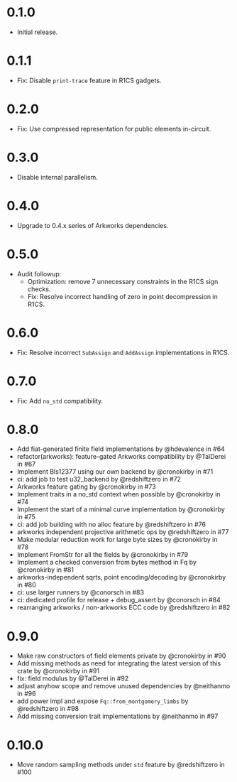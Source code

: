 # 0.1.0

* Initial release.

# 0.1.1

* Fix: Disable `print-trace` feature in R1CS gadgets.

# 0.2.0

* Fix: Use compressed representation for public elements in-circuit.

# 0.3.0

* Disable internal parallelism.

# 0.4.0

* Upgrade to 0.4.x series of Arkworks dependencies.

# 0.5.0

* Audit followup:
  * Optimization: remove 7 unnecessary constraints in the R1CS sign checks.
  * Fix: Resolve incorrect handling of zero in point decompression in R1CS.

# 0.6.0

* Fix: Resolve incorrect `SubAssign` and `AddAssign` implementations in R1CS.

# 0.7.0

* Fix: Add `no_std` compatibility.

# 0.8.0

* Add fiat-generated finite field implementations by @hdevalence in #64
* refactor(arkworks): feature-gated Arkworks compatibility by @TalDerei in #67
* Implement Bls12377 using our own backend by @cronokirby in #71
* ci: add job to test u32_backend by @redshiftzero in #72
* Arkworks feature gating by @cronokirby in #73
* Implement traits in a no_std context when possible by @cronokirby in #74
* Implement the start of a minimal curve implementation by @cronokirby in #75
* ci: add job building with no alloc feature by @redshiftzero in #76
* arkworks independent projective arithmetic ops by @redshiftzero in #77
* Make modular reduction work for large byte sizes by @cronokirby in #78
* Implement FromStr for all the fields by @cronokirby in #79
* Implement a checked conversion from bytes method in Fq by @cronokirby in #81
* arkworks-independent sqrts, point encoding/decoding by @cronokirby in #80
* ci: use larger runners by @conorsch in #83
* ci: dedicated profile for release + debug_assert by @conorsch in #84
* rearranging arkworks / non-arkworks ECC code by @redshiftzero in #82

# 0.9.0

* Make raw constructors of field elements private by @cronokirby in #90
* Add missing methods as need for integrating the latest version of this crate by @cronokirby in #91
* fix: field modulus by @TalDerei in #92
* adjust anyhow scope and remove unused dependencies by @neithanmo in #96
* add power impl and expose `Fq::from_montgomery_limbs` by @redshiftzero in #98
* Add missing conversion trait implementations by @neithanmo in #97

# 0.10.0

* Move random sampling methods under `std` feature by @redshiftzero in #100
